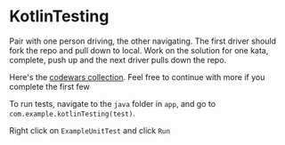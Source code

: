 # KotlinTesting


Pair with one person driving, the other navigating. The first driver should fork the repo and pull down to local. Work on the solution for one kata, complete, push up and the next driver pulls down the repo.

Here's the [codewars collection](https://www.codewars.com/collections/kotlin-8kyu). Feel free to continue with more if you complete the first few

To run tests, navigate to the `java` folder in `app`, and go to `com.example.kotlinTesting(test)`.

Right click on `ExampleUnitTest` and click `Run`


